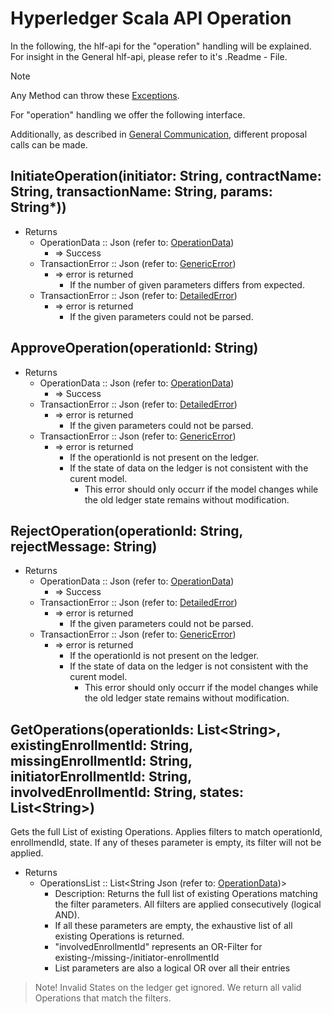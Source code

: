 # Hyperledger Scala API Operation

In the following, the hlf-api for the "operation" handling will be explained.
For insight in the General hlf-api, please refer to it's .Readme - File.
> [!NOTE]
Any Method can throw these [Exceptions](errors.md#Exceptions).

For "operation" handling we offer the following interface. 

Additionally, as described in [General Communication](general-communication.md), different proposal calls can be made.


## InitiateOperation(initiator: String, contractName: String, transactionName: String, params: String*))
- Returns
    - OperationData :: Json (refer to: [OperationData](../chaincode/operation.md#OperationData))
        - => Success
    - TransactionError :: Json (refer to: [GenericError](../chaincode/errors.md#GenericError))
        - => error is returned
          - If the number of given parameters differs from expected.
    - TransactionError :: Json (refer to: [DetailedError](../chaincode/errors.md#DetailedError))
        - => error is returned
          - If the given parameters could not be parsed.

## <a id="ApproveOperation" /> ApproveOperation(operationId: String)
- Returns
    - OperationData :: Json (refer to: [OperationData](../chaincode/operation.md#OperationData))
        - => Success
    - TransactionError :: Json (refer to: [DetailedError](../chaincode/errors.md#DetailedError))
        - => error is returned
          - If the given parameters could not be parsed.
    - TransactionError :: Json (refer to: [GenericError](../chaincode/errors.md#GenericError))
        - => error is returned
          - If the operationId is not present on the ledger.
          - If the state of data on the ledger is not consistent with the curent model.
            - This error should only occurr if the model changes while the old ledger state remains without modification.

## <a id="RejectOperation" /> RejectOperation(operationId: String, rejectMessage: String)
- Returns
    - OperationData :: Json (refer to: [OperationData](../chaincode/operation.md#OperationData))
        - => Success
    - TransactionError :: Json (refer to: [DetailedError](../chaincode/errors.md#DetailedError))
        - => error is returned
          - If the given parameters could not be parsed.
    - TransactionError :: Json (refer to: [GenericError](../chaincode/errors.md#GenericError))
        - => error is returned
          - If the operationId is not present on the ledger.
          - If the state of data on the ledger is not consistent with the curent model.
            - This error should only occurr if the model changes while the old ledger state remains without modification.

## GetOperations(operationIds: List\<String\>, existingEnrollmentId: String, missingEnrollmentId: String, initiatorEnrollmentId: String, involvedEnrollmentId: String, states: List\<String\>)

Gets the full List of existing Operations.
Applies filters to match operationId, enrollmendId, state.
If any of theses parameter is empty, its filter will not be applied.
- Returns
    - OperationsList :: List\<String Json (refer to: [OperationData](../chaincode/operation.md#OperationData))\> 
      - Description: Returns the full list of existing Operations matching the filter parameters.
        All filters are applied consecutively (logical AND).
      - If all these parameters are empty, the exhaustive list of all existing Operations is returned.
      - "involvedEnrollmentId" represents an OR-Filter for existing-/missing-/initiator-enrollmentId
      - List parameters are also a logical OR over all their entries


> Note! Invalid States on the ledger get ignored.
> We return all valid Operations that match the filters.


